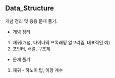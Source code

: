 ## Data_Structure

개념 정리 및 응용 문제 풀기.

- 개념 정리
1. 재귀(개념, 다이나믹 프록래밍 알고리즘, 대표적인 예)
2. 포인터, 배열, 구조체


- 문제 풀기
1. 재귀 - 하노이 탑, 이항 계수
